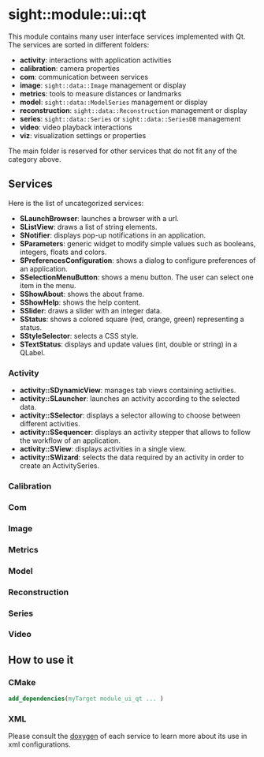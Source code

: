 # sight::module::ui::qt

This module contains many user interface services implemented with Qt. The services are sorted in different folders:
- **activity**: interactions with application activities
- **calibration**: camera properties
- **com**: communication between services
- **image**: `sight::data::Image` management or display
- **metrics**: tools to measure distances or landmarks 
- **model**: `sight::data::ModelSeries` management or display
- **reconstruction**: `sight::data::Reconstruction` management or display 
- **series**: `sight::data::Series` or `sight::data::SeriesDB` management
- **video**: video playback interactions
- **viz**: visualization settings or properties

The main folder is reserved for other services that do not fit any of the category above.

## Services

Here is the list of uncategorized services:

- **SLaunchBrowser**: launches a browser with a url.
- **SListView**: draws a list of string elements.
- **SNotifier**: displays pop-up notifications in an application.
- **SParameters**: generic widget to modify simple values such as booleans, integers, floats and colors.
- **SPreferencesConfiguration**: shows a dialog to configure preferences of an application.
- **SSelectionMenuButton**: shows a menu button. The user can select one item in the menu.
- **SShowAbout**: shows the about frame.
- **SShowHelp**: shows the help content.
- **SSlider**: draws a slider with an integer data.
- **SStatus**: shows a colored square (red, orange, green) representing a status.
- **SStyleSelector**: selects a CSS style.
- **STextStatus**: displays and update values (int, double or string) in a QLabel.

### Activity

- **activity::SDynamicView**: manages tab views containing activities.
- **activity::SLauncher**: launches an activity according to the selected data.
- **activity::SSelector**: displays a selector allowing to choose between different activities.
- **activity::SSequencer**: displays an activity stepper that allows to follow the workflow of an application.
- **activity::SView**: displays activities in a single view.
- **activity::SWizard**: selects the data required by an activity in order to create an ActivitySeries.

### Calibration

### Com

### Image

### Metrics

### Model

### Reconstruction

### Series

### Video

## How to use it

### CMake

```cmake
add_dependencies(myTarget module_ui_qt ... )
```

### XML

Please consult the [doxygen](https://sight.pages.ircad.fr/sight) of each service to learn more about its use in xml configurations.